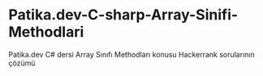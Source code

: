 # Patika.dev-C-sharp-Array-Sinifi-Methodlari
Patika.dev C# dersi Array Sınıfı Methodları konusu Hackerrank sorularının çözümü

